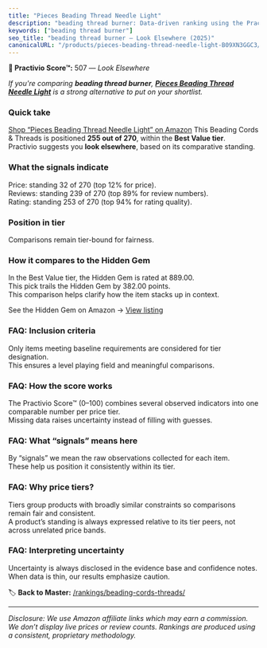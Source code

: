 ```yaml
---
title: "Pieces Beading Thread Needle Light"
description: "beading thread burner: Data-driven ranking using the Practivio Score™. Positioned by quality, value, demand, findability, momentum."
keywords: ["beading thread burner"]
seo_title: "beading thread burner — Look Elsewhere (2025)"
canonicalURL: "/products/pieces-beading-thread-needle-light-B09XN3GGC3/"
---
```


**🚫 Practivio Score™:** 507 — _Look Elsewhere_


*If you're comparing **beading thread burner**, **[Pieces Beading Thread Needle Light](https://www.amazon.com/dp/B09XN3GGC3?tag=practivio-20)** is a strong alternative to put on your shortlist.*
### Quick take
[Shop “Pieces Beading Thread Needle Light” on Amazon](https://www.amazon.com/dp/B09XN3GGC3?tag=practivio-20)
This Beading Cords & Threads is positioned **255 out of 270**, within the **Best Value tier**.  
Practivio suggests you **look elsewhere**, based on its comparative standing.

### What the signals indicate
Price: standing 32 of 270 (top 12% for price).  
Reviews: standing 239 of 270 (top 89% for review numbers).  
Rating: standing 253 of 270 (top 94% for rating quality).  

### Position in tier
Comparisons remain tier-bound for fairness.

### How it compares to the Hidden Gem
In the Best Value tier, the Hidden Gem is rated at 889.00.  
This pick trails the Hidden Gem by 382.00 points.  
This comparison helps clarify how the item stacks up in context.  

See the Hidden Gem on Amazon → [View listing](https://www.amazon.com/dp/B07D4J1MQ4?tag=practivio-20)

### FAQ: Inclusion criteria
Only items meeting baseline requirements are considered for tier designation.  
This ensures a level playing field and meaningful comparisons.

### FAQ: How the score works
The Practivio Score™ (0–100) combines several observed indicators into one comparable number per price tier.  
Missing data raises uncertainty instead of filling with guesses.

### FAQ: What “signals” means here
By “signals” we mean the raw observations collected for each item.  
These help us position it consistently within its tier.

### FAQ: Why price tiers?
Tiers group products with broadly similar constraints so comparisons remain fair and consistent.  
A product’s standing is always expressed relative to its tier peers, not across unrelated price bands.

### FAQ: Interpreting uncertainty
Uncertainty is always disclosed in the evidence base and confidence notes.  
When data is thin, our results emphasize caution.


🏷️ **Back to Master:** [/rankings/beading-cords-threads/](/rankings/beading-cords-threads/)

---
_Disclosure: We use Amazon affiliate links which may earn a commission. We don’t display live prices or review counts. Rankings are produced using a consistent, proprietary methodology._
